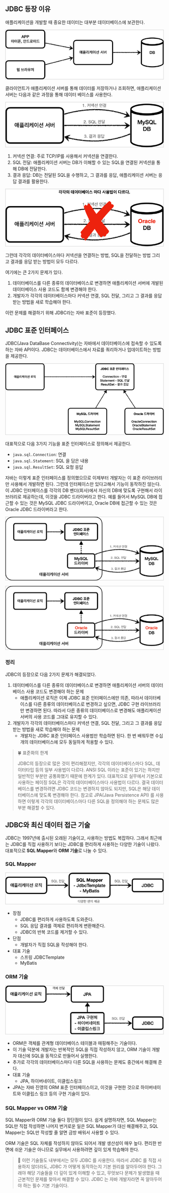 ## JDBC 등장 이유
애플리케이션을 개발할 때 중요한 데이터는 대부분 데이터베이스에 보관한다.

![클라이언트, 애플리케이션 서버, DB.png](imgs%2F%ED%81%B4%EB%9D%BC%EC%9D%B4%EC%96%B8%ED%8A%B8%2C%20%EC%95%A0%ED%94%8C%EB%A6%AC%EC%BC%80%EC%9D%B4%EC%85%98%20%EC%84%9C%EB%B2%84%2C%20DB.png)

클라이언트가 애플리케이션 서버를 통해 데이터를 저장하거나 조회하면, 애플리케이션 서버는 다음과 같은 과정을 통해 데이터 베이스를 사용한다.

![애플리케이션 서버와 DB - 일반적인 사용법.png](imgs%2F%EC%95%A0%ED%94%8C%EB%A6%AC%EC%BC%80%EC%9D%B4%EC%85%98%20%EC%84%9C%EB%B2%84%EC%99%80%20DB%20-%20%EC%9D%BC%EB%B0%98%EC%A0%81%EC%9D%B8%20%EC%82%AC%EC%9A%A9%EB%B2%95.png)

1. 커넥션 연결: 주로 TCP/IP를 사용해서 커넥션을 연결한다.
2. SQL 전달: 애플리케이션 서버는 DB가 이해할 수 있는 SQL을 연결된 커넥션을 통해 DB에 전달한다.
3. 결과 응답: DB는 전달된 SQL을 수행하고, 그 결과를 응답, 애플리케이션 서버는 응답 결과를 활용한다.

![애플리케이션 서버와 DB - DB 변경.png](imgs%2F%EC%95%A0%ED%94%8C%EB%A6%AC%EC%BC%80%EC%9D%B4%EC%85%98%20%EC%84%9C%EB%B2%84%EC%99%80%20DB%20-%20DB%20%EB%B3%80%EA%B2%BD.png)

그런데 각각의 데이터베이스마다 커넥션을 연결하는 방법, SQL을 전달하는 방법 그리고 결과를 응답 받는 방법이 모두 다르다.

여기에는 큰 2가지 문제가 있다.
1. 데이터베이스를 다른 종류의 데이터베이스로 변경하면 애플리케이션 서버에 개발된 데이터베이스 사용 코드도 함께 변경해야 한다.
2. 개발자가 각각의 데이터베이스마다 커넥션 연결, SQL 전달, 그리고 그 결과를 응답 받는 방법을 새로 학습해야 한다.

이런 문제를 해결하기 위해 JDBC라는 자바 표준이 등장했다.

## JDBC 표준 인터페이스
JDBC(Java DataBase Connectivity)는 자바에서 데이터베이스에 접속할 수 있도록 하는 자바 API이다.
JDBC는 데이터베이스에서 자료를 쿼리하거나 업데이트하는 방법을 제공한다.

![JDBC 표준 인터페이스.png](imgs%2FJDBC%20%ED%91%9C%EC%A4%80%20%EC%9D%B8%ED%84%B0%ED%8E%98%EC%9D%B4%EC%8A%A4.png)

대표적으로 다음 3가지 기능을 표준 인터페이스로 정의해서 제공한다.
- `java.sql.Connection`: 연결
- `java.sql.Statement`: SQL 을 담은 내용
- `java.sql.ResultSet`: SQL 요청 응답

자바는 이렇게 표준 인터페이스를 정의했으므로 이제부터 개발자는 이 표준 라이브러리만 사용해서 개발하면 된다.
그런데 인터페이스만 있다고해서 기능이 동작하진 않는다. 이 JDBC 인터페이스를 각각의 DB 벤더(회사)에서 자신의 DB에 맞도록 구현해서 라이브러리로 제공하는데,
이것을 JDBC 드라이버라고 한다. 예를 들어서 MySQL DB에 접근할 수 있는 것은 MySQL JDBC 드라이버이고, Oracle DB에 접근할 수 있는 것은 Oracle JDBC 드라이버라고 한다.

![MySQL.png](imgs%2FMySQL.png)

![Oracle.png](imgs%2FOracle.png)

### 정리
JDBC의 등장으로 다음 2가지 문제가 해결되었다.
1. 데이터베이스를 다른 종류의 데이터베이스로 변경하면 애플리케이션 서버의 데이터베이스 사용 코드도 변경해야 하는 문제
   - 애플리케이션 로직은 이제 JDBC 표준 인터페이스에만 의존, 따라서 데이터베이스를 다른 종류의 데이터베이스로 변경하고 싶으면,
   JDBC 구현 라이브러리만 변경하면 된다. 따라서 다른 종류의 데이터베이스로 변경해도 애플리케이션 서버의 사용 코드를 그대로 유지할 수 있다.
2. 개발자가 각각의 데이터베이스마다 커넥션 연결, SQL 전달, 그리고 그 결과를 응답받는 방법을 새로 학습해야 하는 문제
   - 개발자는 JDBC 표준 인터페이스 사용법만 학습하면 된다. 한 번 배워두면 수십 개의 데이터베이스에 모두 동일하게 적용할 수 있다.

> 🍀 표준화의 한계
> 
> JDBC의 등장으로 많은 것이 편리해졌지만, 각각의 데이터베이스마다 SQL, 데이터타입 등의 일부 사용법이 다르다.
> ANSI SQL 이라는 표준이 있기는 하지만 일반적인 부분만 공통화했기 때문에 한계가 있다.
> 대표적으로 실무에서 기본으로 사용하는 페이징 SQL은 각각의 데이터베이스마다 사용법이 다르다.
> 결국 데이터베이스를 변경하려면 JDBC 코드는 변경하지 않아도 되지만, SQL은 해당 데이터베이스에 맞도록 변경해야 한다.
> 참고로 JPA(Java Persistence API) 를 사용하면 이렇게 각각의 데이터베이스마다 다른 SQL을 정의해야 하는 문제도 많은 부분 해결할 수 있다.


## JDBC와 최신 데이터 접근 기술
JDBC는 1997년에 출시된 오래된 기술이고, 사용하는 방법도 복잡하다.
그래서 최근에는 JDBC를 직접 사용하기 보다는 JDBC를 편리하게 사용하는 다양한 기술이 나왔다.
대표적으로 **SQL Mapper**와 **ORM 기술**로 나눌 수 있다.

### SQL Mapper
![SQL Mapper.png](imgs%2FSQL%20Mapper.png)

- 장점
  - JDBC를 편리하게 사용하도록 도와준다.
  - SQL 응답 결과를 객체로 편리하게 변환해준다.
  - JDBC의 반복 코드를 제거할 수 있다.
- 단점
  - 개발자가 직접 SQL을 작성해야 한다.
- 대표 기술
  - 스프링 JDBCTemplate
  - MyBatis

### ORM 기술
![ORM 기술.png](imgs%2FORM%20%EA%B8%B0%EC%88%A0.png)

- ORM은 객체를 관계형 데이터베이스 테이블과 매핑해주는 기술이다.
- 이 기술 덕분에 개발자는 반복적인 SQL을 직접 작성하지 않고, ORM 기술이 개발자 대신에 SQL을 동적으로 만들어서 실행한다.
- 추가로 각각의 데이터베이스마다 다른 SQL을 사용하는 문제도 중간에서 해결해 준다.
- 대표 기술
  - JPA, 하이버네이트, 이클립스링크
- JPA는 자바 진영의 ORM 표준 인터페이스이고, 이것을 구현한 것으로 하이버네이트와 이클립스 링크 등의 구현 기술이 있다.

### SQL Mapper vs ORM 기술
SQL Mapper와 ORM 기술 둘다 장단점이 있다.
쉽게 설명하자면, SQL Mapper는 SQL만 직접 작성하면 나머지 번거로운 일은 SQL Mapper가 대신 해결해주고,
SQL Mapper는 SQL만 작성할 줄 알면 금방 배워서 사용할 수 있다.

ORM 기술은 SQL 자체를 작성하지 않아도 되어서 개발 생산성이 매우 높다. 편리한 반면에 쉬운 기술은 아니므로 실무에서 사용하려면 깊이 있게 학습해야 한다.

> 🚨 이런 기술들도 내부에서는 모두 JDBC 를 사용한다. 따라서 JDBC 를 직접 사용하지 않더라도, JDBC 가 어떻게 동작하는지
> 기본 원리를 알아두어야 한다.
> 그래야 해당 기술들을 더 깊이 있게 이해할 수 있고, 무엇보다 문제가 발생했을 때 근본적인 문제를 찾아서 해결할 수 있다.
> JDBC 는 자바 개발자라면 꼭 알아두어야 하는 필수 기본 기술이다.

